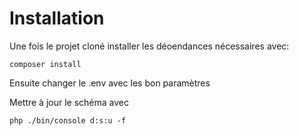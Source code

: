 # Installation

Une fois le projet cloné installer les déoendances nécessaires avec:
    
    composer install

Ensuite changer le .env avec les bon paramètres

Mettre à jour le schéma avec 

    php ./bin/console d:s:u -f

